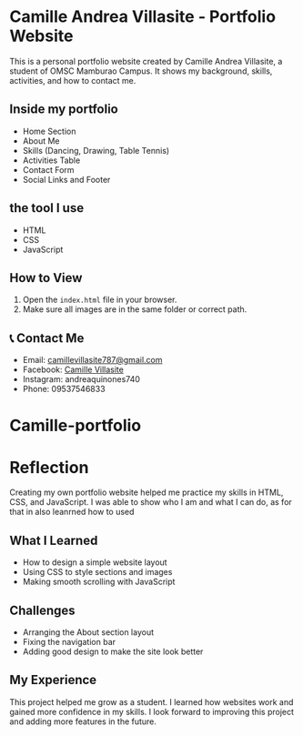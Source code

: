 # Camille Andrea Villasite - Portfolio Website

This is a personal portfolio website created by Camille Andrea Villasite, a student of OMSC Mamburao Campus. It shows my background, skills, activities, and how to contact me.

## Inside my portfolio

- Home Section
- About Me
- Skills (Dancing, Drawing, Table Tennis)
- Activities Table
- Contact Form
- Social Links and Footer

## the tool I use

- HTML
- CSS
- JavaScript

## How to View

1. Open the `index.html` file in your browser.
2. Make sure all images are in the same folder or correct path.

## 📞 Contact Me

- Email: camillevillasite787@gmail.com  
- Facebook: [Camille Villasite](https://www.facebook.com/CamilleVillasite)  
- Instagram: andreaquinones740  
- Phone: 09537546833
# Camille-portfolio
# Reflection

Creating my own portfolio website helped me practice my skills in HTML, CSS, and JavaScript. I was able to show who I am and what I can do, as for that in also leanrned how to used 

## What I Learned

- How to design a simple website layout
- Using CSS to style sections and images
- Making smooth scrolling with JavaScript

## Challenges

- Arranging the About section layout
- Fixing the navigation bar
- Adding good design to make the site look better

## My Experience

This project helped me grow as a student. I learned how websites work and gained more confidence in my skills. I look forward to improving this project and adding more features in the future.
